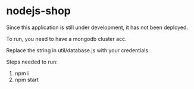 # nodejs-shop

Since this application is still under development, it has not been deployed.

To run, you need to have a mongodb cluster acc.

Replace the string in util/database.js with your credentials.

Steps needed to run:
1. npm i
2. npm start
